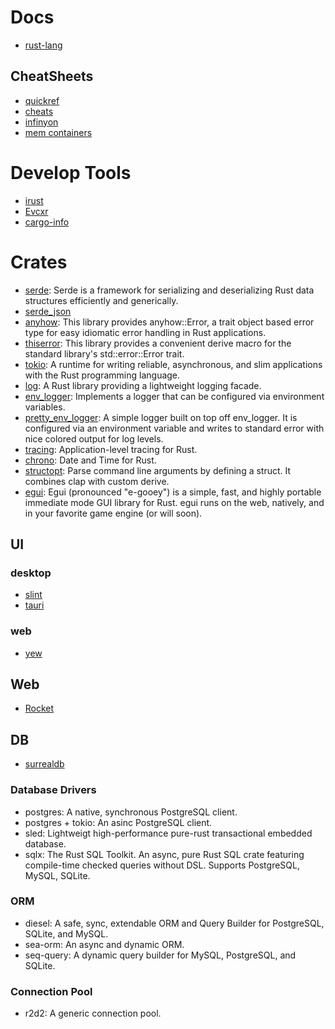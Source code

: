# Docs
- [rust-lang](https://www.rust-lang.org/learn)

## CheatSheets
- [quickref](https://quickref.me/rust)
- [cheats](https://cheats.rs/)
- [infinyon](https://www.infinyon.com/resources/files/rust_cheat_sheet.pdf)
- [mem containers](https://github.com/usagi/rust-memory-container-cs)

# Develop Tools
- [irust](https://github.com/sigmaSd/IRust)
- [Evcxr](https://github.com/evcxr/evcxr)
- [cargo-info](https://gitlab.com/imp/cargo-info)

# Crates
- [serde](https://crates.io/crates/serde): Serde is a framework for serializing and deserializing Rust data structures efficiently and generically.
- [serde_json](https://crates.io/crates/serde_json)
- [anyhow](https://crates.io/crates/anyhow): This library provides anyhow::Error, a trait object based error type for easy idiomatic error handling in Rust applications.
- [thiserror](https://crates.io/crates/thiserror): This library provides a convenient derive macro for the standard library's std::error::Error trait.
- [tokio](https://crates.io/crates/tokio): A runtime for writing reliable, asynchronous, and slim applications with the Rust programming language.
- [log](https://crates.io/crates/log): A Rust library providing a lightweight logging facade.
- [env_logger](https://crates.io/crates/env_logger): Implements a logger that can be configured via environment variables.
- [pretty_env_logger](https://crates.io/crates/pretty_env_logger): A simple logger built on top off env_logger. It is configured via an environment variable and writes to standard error with nice colored output for log levels.
- [tracing](https://crates.io/crates/tracing): Application-level tracing for Rust.
- [chrono](https://crates.io/crates/chrono): Date and Time for Rust.
- [structopt](https://crates.io/crates/structopt): Parse command line arguments by defining a struct. It combines clap with custom derive.
- [egui](https://crates.io/crates/egui): Egui (pronounced "e-gooey") is a simple, fast, and highly portable immediate mode GUI library for Rust. egui runs on the web, natively, and in your favorite game engine (or will soon).

## UI
### desktop
- [slint](https://slint.dev/)
- [tauri](https://tauri.app/)
### web 
- [yew](https://yew.rs/)

## Web
- [Rocket](https://rocket.rs/)

## DB
- [surrealdb](https://surrealdb.com/)
### Database Drivers
- postgres: A native, synchronous PostgreSQL client.
- postgres + tokio: An asinc PostgreSQL client.
- sled: Lightweigt high-performance pure-rust transactional embedded database.
- sqlx: The Rust SQL Toolkit. An async, pure Rust SQL crate featuring compile-time checked queries without DSL. Supports PostgreSQL, MySQL, SQLite.
### ORM
- diesel: A safe, sync, extendable ORM and Query Builder for PostgreSQL, SQLite, and MySQL.
- sea-orm: An async and dynamic ORM.
- seq-query: A dynamic query builder for MySQL, PostgreSQL, and SQLite.
### Connection Pool
- r2d2: A generic connection pool.

